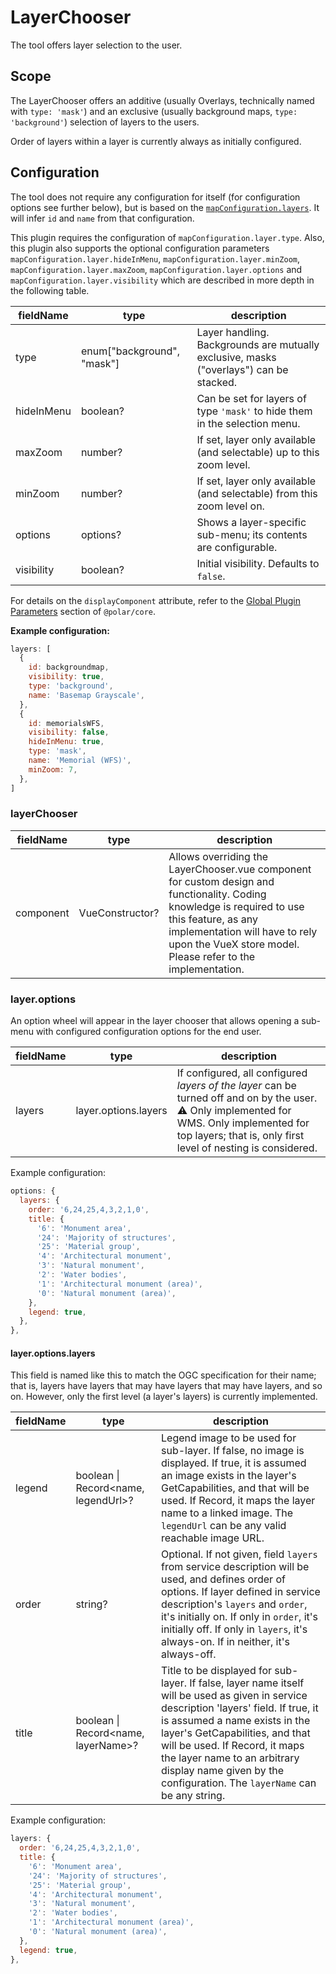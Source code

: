 # LayerChooser

The tool offers layer selection to the user.

## Scope

The LayerChooser offers an additive (usually Overlays, technically named with `type: 'mask'`) and an exclusive (usually background maps, `type: 'background'`) selection of layers to the users.

Order of layers within a layer is currently always as initially configured.

## Configuration

The tool does not require any configuration for itself (for configuration options see further below), but is based on the [`mapConfiguration.layers`](../../core/README.md#mapconfiguration.layers).
It will infer `id` and `name` from that configuration.

This plugin requires the configuration of `mapConfiguration.layer.type`.
Also, this plugin also supports the optional configuration parameters `mapConfiguration.layer.hideInMenu`, `mapConfiguration.layer.minZoom`, `mapConfiguration.layer.maxZoom`, `mapConfiguration.layer.options` and `mapConfiguration.layer.visibility` which are described in more depth in the following table.

| fieldName | type | description |
| - | - | - |
| type | enum["background", "mask"] | Layer handling. Backgrounds are mutually exclusive, masks ("overlays") can be stacked. |
| hideInMenu | boolean? | Can be set for layers of type `'mask'` to hide them in the selection menu. |
| maxZoom | number? | If set, layer only available (and selectable) up to this zoom level. |
| minZoom | number? | If set, layer only available (and selectable) from this zoom level on. |
| options | options? | Shows a layer-specific sub-menu; its contents are configurable. |
| visibility | boolean? | Initial visibility. Defaults to `false`. |

For details on the `displayComponent` attribute, refer to the [Global Plugin Parameters](../../core/README.md#global-plugin-parameters) section of `@polar/core`.

**Example configuration:**

```js
layers: [
  {
    id: backgroundmap,
    visibility: true,
    type: 'background',
    name: 'Basemap Grayscale',
  },
  {
    id: memorialsWFS,
    visibility: false,
    hideInMenu: true,
    type: 'mask',
    name: 'Memorial (WFS)',
    minZoom: 7,
  },
]
```

### layerChooser

| fieldName | type| description |
| - | - | - |
| component | VueConstructor? | Allows overriding the LayerChooser.vue component for custom design and functionality. Coding knowledge is required to use this feature, as any implementation will have to rely upon the VueX store model. Please refer to the implementation. |

### layer.options

An option wheel will appear in the layer chooser that allows opening a sub-menu with configured configuration options for the end user.

| fieldName | type | description |
| - | - | - |
| layers | layer.options.layers | If configured, all configured _layers of the layer_ can be turned off and on by the user. ⚠️ Only implemented for WMS. Only implemented for top layers; that is, only first level of nesting is considered. |

Example configuration:
```js
options: {
  layers: {
    order: '6,24,25,4,3,2,1,0',
    title: {
      '6': 'Monument area',
      '24': 'Majority of structures',
      '25': 'Material group',
      '4': 'Architectural monument',
      '3': 'Natural monument',
      '2': 'Water bodies',
      '1': 'Architectural monument (area)',
      '0': 'Natural monument (area)',
    },
    legend: true,
  },
},
```

#### layer.options.layers

This field is named like this to match the OGC specification for their name; that is, layers have layers that may have layers that may have layers, and so on. However, only the first level (a layer's layers) is currently implemented.

| fieldName | type | description |
| - | - | - |
| legend | boolean \| Record<name, legendUrl>? | Legend image to be used for sub-layer. If false, no image is displayed. If true, it is assumed an image exists in the layer's GetCapabilities, and that will be used. If Record, it maps the layer name to a linked image. The `legendUrl` can be any valid reachable image URL. |
| order | string? | Optional. If not given, field `layers` from service description will be used, and defines order of options. If layer defined in service description's `layers` and `order`, it's initially on. If only in `order`, it's initially off. If only in `layers`, it's always-on. If in neither, it's always-off. |
| title | boolean \| Record<name, layerName>? | Title to be displayed for sub-layer. If false, layer name itself will be used as given in service description 'layers' field. If true, it is assumed a name exists in the layer's GetCapabilities, and that will be used. If Record, it maps the layer name to an arbitrary display name given by the configuration. The `layerName` can be any string. |

Example configuration:
```js
layers: {
  order: '6,24,25,4,3,2,1,0',
  title: {
    '6': 'Monument area',
    '24': 'Majority of structures',
    '25': 'Material group',
    '4': 'Architectural monument',
    '3': 'Natural monument',
    '2': 'Water bodies',
    '1': 'Architectural monument (area)',
    '0': 'Natural monument (area)',
  },
  legend: true,
},
```
